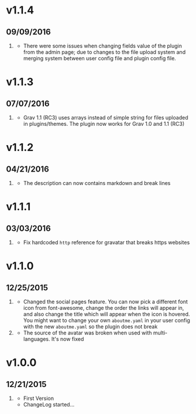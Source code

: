 # v1.1.4
## 09/09/2016

1. [](#bugfix)
    * There were some issues when changing fields value of the plugin from the admin page; due to changes to the file upload system and merging system between user config file and plugin config file.

# v1.1.3
## 07/07/2016

1. [](#improved)
    * Grav 1.1 (RC3) uses arrays instead of simple string for files uploaded in plugins/themes. The plugin now works for Grav 1.0 and 1.1 (RC3)

# v1.1.2
## 04/21/2016

1. [](#improved)
    * The description can now contains markdown and break lines

# v1.1.1
## 03/03/2016

1. [](#bugfix)
    * Fix hardcoded `http` reference for gravatar that breaks https websites

# v1.1.0
## 12/25/2015

1. [](#improved)
    * Changed the social pages feature. You can now pick a different font icon from font-awesome, change the order the links will appear in, and also change the title which will appear when the icon is hovered. You might want to change your own `aboutme.yaml` in your user config with the new `aboutme.yaml` so the plugin does not break
2. [](#bugfix)
    * The source of the avatar was broken when used with multi-languages. It's now fixed

# v1.0.0
## 12/21/2015

1. [](#new)
    * First Version
    * ChangeLog started...
